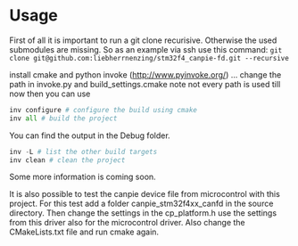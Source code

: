 Usage
=====

First of all it is important to run a git clone recurisive. Otherwise the used submodules are missing. So as an example via ssh use this command: ```git clone git@github.com:liebherrnenzing/stm32f4_canpie-fd.git --recursive```

install cmake and python invoke (http://www.pyinvoke.org/) ...
change the path in invoke.py and build_settings.cmake note not every path is used till now
then you can use 

```python
inv configure # configure the build using cmake 
inv all # build the project
```

You can find the output in the Debug folder.

```python
inv -L # list the other build targets 
inv clean # clean the project
```
Some more information is coming soon.

It is also possible to test the canpie device file from microcontrol with this project. For this
test add a folder canpie_stm32f4xx_canfd in the source directory. Then change the settings in the
cp_platform.h use the settings from this driver also for the microcontrol driver. Also change the
CMakeLists.txt file and run cmake again.
